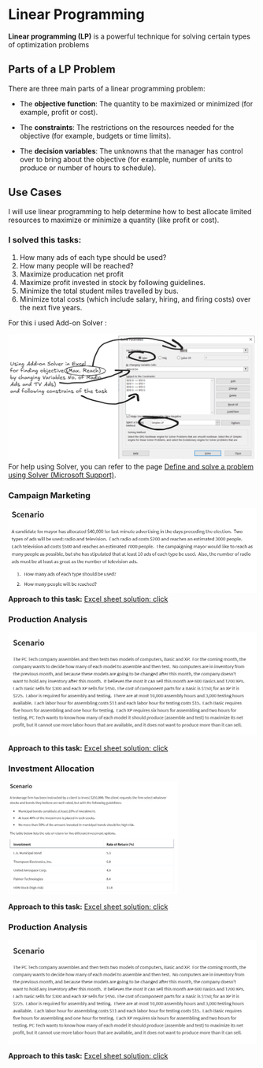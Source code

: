 # Linear Programming

**Linear programming (LP)** is a powerful technique for solving certain types of optimization problems

## Parts of a LP Problem

There are three main parts of a linear programming problem:

- The **objective function**: The quantity to be maximized or minimized (for example, profit or cost).
    
- The **constraints**: The restrictions on the resources needed for the objective (for example, budgets or time limits).
    
- The **decision variables**: The unknowns that the manager has control over to bring about the objective (for example, number of units to produce or number of hours to schedule).

## Use Cases

I will use linear programming to help determine how to best allocate limited resources to maximize or minimize a quantity (like profit or cost).

### I solved this tasks:

1. How many ads of each type should be used?
2. How many people will be reached?
3. Maximize producation net profit
4. Maximize profit invested in stock by following guidelines.
5. Minimize the total student miles travelled by bus.
6. Minimize total costs (which include salary, hiring, and firing costs) over the next five years.




For this i used Add-on Solver : 



![Solver](/images/20250123190507.png)
For help using Solver, you can refer to the page [Define and solve a problem using Solver (Microsoft Support)](https://support.microsoft.com/en-us/office/define-and-solve-a-problem-by-using-solver-5d1a388f-079d-43ac-a7eb-f63e45925040).
### Campaign Marketing

![Task1](/images/172401.png)
**Approach to this task:**
[Excel sheet solution: click](https://thurse1-my.sharepoint.com/:x:/g/personal/137890_office365works_net/EXAVfbAEMfxPlvel03J7GLoBHE770gS6s4MWDdwQYW7Grw?e=DKHbR9)

### Production Analysis  
![Task2](/images/20250124171623.png)


**Approach to this task:**
[Excel sheet solution: click](https://thurse1-my.sharepoint.com/:x:/g/personal/137890_office365works_net/EXKHnoGr8gdOgc9RHcppP4YBct-bb_BeC7Rct_hBFXRQZw?e=WbbtB0)

### Investment Allocation
![Task2](/images/Picture1.png)


**Approach to this task:**
[Excel sheet solution: click](https://thurse1-my.sharepoint.com/:x:/g/personal/137890_office365works_net/EeA0blWsl1lCoHtUmkMjjLABmcfnZc1WeQtZ6qA-pdkJsQ?e=r0r5bt)

### Production Analysis  
![Task2](/images/20250124171623.png)


**Approach to this task:**
[Excel sheet solution: click](https://thurse1-my.sharepoint.com/:x:/g/personal/137890_office365works_net/EXKHnoGr8gdOgc9RHcppP4YBct-bb_BeC7Rct_hBFXRQZw?e=WbbtB0)